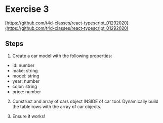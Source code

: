 # Exercise 3

[https://github.com/t4d-classes/react-typescript_01292020](https://github.com/t4d-classes/react-typescript_01292020)

## Steps

1. Create a car model with the following properties:

- id: number
- make: string
- model: string
- year: number
- color: string
- price: number

2. Construct and array of cars object INSIDE of car tool. Dynamically build the table rows with the array of car objects.

3. Ensure it works!